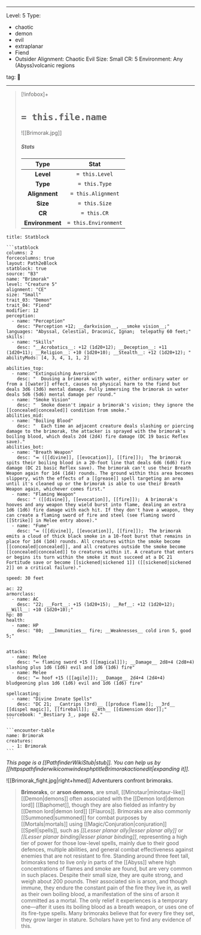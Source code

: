 
---


Level: 5
Type:
- chaotic
- demon
- evil
- extraplanar
- Fiend
- Outsider
Alignment: Chaotic Evil
Size: Small
CR: 5
Environment: Any (Abyss)volcanic regions


tag: 👹

---

> [!infobox]+
> #  `= this.file.name`
> ![[Brimorak.jpg]]
> ##### Stats
> Type | Stat |
> :---:|:---:|
> **Level** | `= this.Level` |
> **Type** | `= this.Type` |
> **Alignment** | `= this.Alignment` |
> **Size** | `= this.Size` |
> **CR** | `= this.CR` |
> **Environment** | `= this.Environment` |




````ad-info
title: Statblock

```statblock
columns: 2
forcecolumns: true
layout: Path2eBlock
statblock: true
source: "B3"
name: "Brimorak"
level: "Creature 5"
alignment: "CE"
size: "Small"
trait_03: "Demon"
trait_04: "Fiend"
modifier: 12
perception:
  - name: "Perception"
    desc: "Perception +12; __darkvision__, __smoke vision__;"
languages: "Abyssal, Celestial, Draconic, Ignan;  telepathy 60 feet;"
skills:
  - name: "Skills"
    desc: "__Acrobatics__: +12 (1d20+12); __Deception__: +11 (1d20+11); __Religion__: +10 (1d20+10); __Stealth__: +12 (1d20+12); "
abilityMods: [4, 3, 4, 1, 1, 2]

abilities_top:
  - name: "Extinguishing Aversion"
    desc: "  Dousing a brimorak with water, either ordinary water or from a [[water]] effect, causes no physical harm to the fiend but deals 3d6 (3d6) mental damage. Fully immersing the brimorak in water deals 5d6 (5d6) mental damage per round."
  - name: "Smoke Vision"
    desc: "  Smoke doesn't impair a brimorak's vision; they ignore the [[concealed|concealed]] condition from smoke."
abilities_mid:
  - name: "Boiling Blood"
    desc: "  Each time an adjacent creature deals slashing or piercing damage to the brimorak, the attacker is sprayed with the brimorak's boiling blood, which deals 2d4 (2d4) fire damage (DC 19 basic Reflex save)."
abilities_bot:
  - name: "Breath Weapon"
    desc: "⬺ ([[divine]], [[evocation]], [[fire]]);  The brimorak spits their boiling blood in a 20-foot line that deals 6d6 (6d6) fire damage (DC 21 basic Reflex save). The brimorak can't use their Breath Weapon again for 1d4 (1d4) rounds. The ground within this area becomes slippery, with the effects of a [[grease]] spell targeting an area until it's cleaned up or the brimorak is able to use their Breath Weapon again, whichever comes first."
  - name: "Flaming Weapon"
    desc: " ([[divine]], [[evocation]], [[fire]]);  A brimorak's hooves and any weapon they wield burst into flame, dealing an extra 1d6 (1d6) fire damage with each hit. If they don't have a weapon, they can create a flaming sword of fire and steel (see flaming sword [[Strike]] in Melee entry above)."
  - name: "Fume"
    desc: "⬺ ([[divine]], [[evocation]], [[fire]]);  The brimorak emits a cloud of thick black smoke in a 10-foot burst that remains in place for 1d4 (1d4) rounds. All creatures within the smoke become [[concealed|concealed]], and all creatures outside the smoke become [[concealed|concealed]] to creatures within it. A creature that enters or begins its turn within the smoke it must succeed at a DC 21 Fortitude save or become [[sickened|sickened 1]] ([[sickened|sickened 2]] on a critical failure)."

speed: 30 feet

ac: 22
armorclass:
  - name: AC
    desc: "22; __Fort__: +15 (1d20+15); __Ref__: +12 (1d20+12); __Will__: +10 (1d20+10);"
hp: 80
health:
  - name: HP
    desc: "80;  __Immunities__ fire; __Weaknesses__ cold iron 5, good 5;"


attacks:
  - name: Melee
    desc: "⬻ flaming sword +15 ([[magical]]); __Damage__ 2d8+4 (2d8+4) slashing plus 1d6 (1d6) evil and 1d6 (1d6) fire"
  - name: Melee
    desc: "⬻ hoof +15 ([[agile]]); __Damage__ 2d4+4 (2d4+4) bludgeoning plus 1d6 (1d6) evil and 1d6 (1d6) fire"

spellcasting:
  - name: "Divine Innate Spells"
    desc: "DC 21; __Cantrips (3rd)__ [[produce flame]]; __3rd__ [[dispel magic]], [[fireball]]; __4th__ [[dimension door]];"
sourcebook: "_Bestiary 3_, page 62."
```

```encounter-table
name: Brimorak
creatures:
  - 1: Brimorak
```

````



*This page is a [[PathfinderWikiStub|stub]]. You can help us by [[httpspathfinderwikicomwindexphptitleBrimorakactionedit|expanding it]].*

![[Brimorak_fight.jpg|right+hmed]] 
 Adventurers confront brimoraks.
> **Brimoraks**, or **arson demons**, are small, [[Minotaur|minotaur-like]] [[Demon|demons]] often associated with the [[Demon lord|demon lord]] [[Baphomet]], though they are also fielded as infantry by [[Demon lord|demon lord]] [[Flauros]].
> Brimoraks are also commonly [[Summoned|summoned]] for combat purposes by [[Mortals|mortals]] using [[Magic/Conjuration|conjuration]] [[Spell|spells]], such as *[[Lesser planar ally|lesser planar ally]]* or *[[Lesser planar binding|lesser planar binding]]*, representing a high tier of power for those low-level spells, mainly due to their good defences, multiple abilities, and general combat effectiveness against enemies that are not resistant to fire.
> Standing around three feet tall, brimoraks tend to live only in parts of the [[Abyss]] where high concentrations of flames and smoke are found, but are very common in such places. Despite their small size, they are quite strong, and weigh about 200 pounds.
> Their associated sin is arson, and though immune, they endure the constant pain of the fire they live in, as well as their own boiling blood, a manifestation of the sins of arson it committed as a mortal.
> The only relief it experiences is a temporary one—after it uses its boiling blood as a breath weapon, or uses one of its fire-type spells.
> Many brimoraks believe that for every fire they set, they grow larger in stature. Scholars have yet to find any evidence of this.










